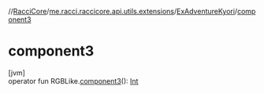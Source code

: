 //[RacciCore](../../../index.md)/[me.racci.raccicore.api.utils.extensions](../index.md)/[ExAdventureKyori](index.md)/[component3](component3.md)

# component3

[jvm]\
operator fun RGBLike.[component3](component3.md)(): [Int](https://kotlinlang.org/api/latest/jvm/stdlib/kotlin/-int/index.html)
